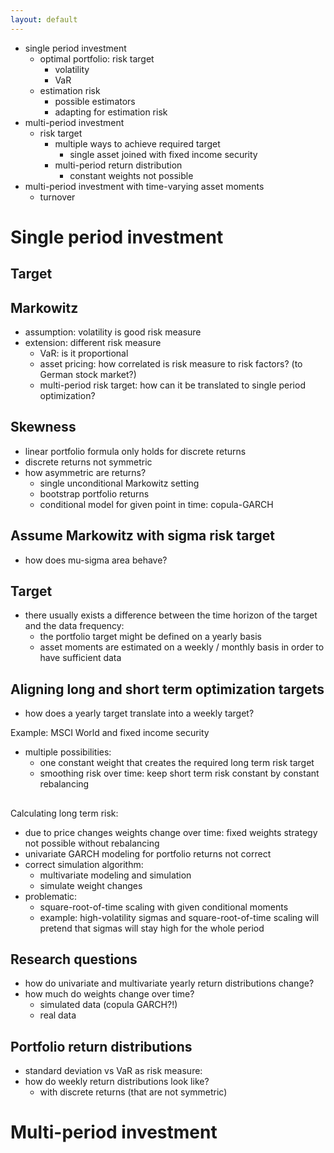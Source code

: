 ```yaml
---
layout: default
---
```


- single period investment
	- optimal portfolio: risk target
		- volatility
		- VaR
	- estimation risk
		- possible estimators
		- adapting for estimation risk
- multi-period investment
	- risk target
		- multiple ways to achieve required target
			- single asset joined with fixed income security
		- multi-period return distribution
			- constant weights not possible
- multi-period investment with time-varying asset moments
	- turnover

# Single period investment

## Target

## Markowitz

- assumption: volatility is good risk measure
- extension: different risk measure
	- VaR: is it proportional
	- asset pricing: how correlated is risk measure to risk factors?
     (to German stock market?)
	- multi-period risk target: how can it be translated to single
     period optimization?

## Skewness

- linear portfolio formula only holds for discrete returns
- discrete returns not symmetric
- how asymmetric are returns?
	- single unconditional Markowitz setting
	- bootstrap portfolio returns
	- conditional model for given point in time: copula-GARCH

## Assume Markowitz with sigma risk target

- how does mu-sigma area behave?

## Target

- there usually exists a difference between the time horizon of the
  target and the data frequency:
	- the portfolio target might be defined on a yearly basis
	- asset moments are estimated on a weekly / monthly basis in order
     to have sufficient data

## Aligning long and short term optimization targets

- how does a yearly target translate into a weekly target?

Example: MSCI World and fixed income security
- multiple possibilities: 
	- one constant weight that creates the required long term risk
     target
	- smoothing risk over time: keep short term risk constant by
     constant rebalancing

## 

Calculating long term risk:
- due to price changes weights change over time: fixed weights
  strategy not possible without rebalancing
- univariate GARCH modeling for portfolio returns not correct
- correct simulation algorithm:
	- multivariate modeling and simulation
	- simulate weight changes
- problematic:
	- square-root-of-time scaling with given conditional moments
	- example: high-volatility sigmas and square-root-of-time scaling
     will pretend that sigmas will stay high for the whole period

## Research questions
- how do univariate and multivariate yearly return distributions
  change?
- how much do weights change over time?
	- simulated data (copula GARCH?!)
	- real data

## Portfolio return distributions

- standard deviation vs VaR as risk measure:
- how do weekly return distributions look like?
	- with discrete returns (that are not symmetric)

# Multi-period investment
